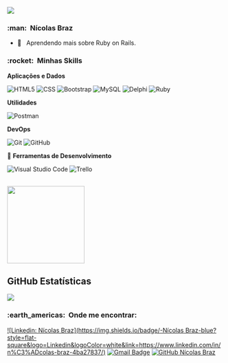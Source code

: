 
![](https://komarev.com/ghpvc/?username=nicolasbraz&color=006bed)

<h3> :man: &nbsp;Nícolas Braz </h3>

- 🌱 &nbsp; Aprendendo mais sobre Ruby on Rails.

<h3> :rocket: &nbsp;Minhas Skills </h3>

**Aplicações e Dados**

  ![HTML5](https://img.shields.io/badge/-HTML5-333333?style=flat&logo=HTML5)
  ![CSS](https://img.shields.io/badge/-CSS-333333?style=flat&logo=CSS3&logoColor=1572B6)
  ![Bootstrap](https://img.shields.io/badge/-bootstrap-333333?style=flat&logo=bootstrap)
  ![MySQL](https://img.shields.io/badge/-MySQL-333333?style=flat&logo=mysql)
  ![Delphi](https://img.shields.io/badge/-Delphi-333333?style=flat&logo=Delphi)
  ![Ruby](https://img.shields.io/badge/-Ruby-333333?style=flat&logo=Ruby)
  
  

**Utilidades**

  ![Postman](https://img.shields.io/badge/-Postman-333333?style=flat&logo=postman)

**DevOps**

  ![Git](https://img.shields.io/badge/-Git-333333?style=flat&logo=git)
  ![GitHub](https://img.shields.io/badge/-GitHub-333333?style=flat&logo=github)

💼 **Ferramentas de Desenvolvimento**

  ![Visual Studio Code](https://img.shields.io/badge/-Visual%20Studio%20Code-333333?style=flat&logo=visual-studio-code&logoColor=007ACC)
  ![Trello](https://img.shields.io/badge/-Trello-333333?style=flat&logo=trello&logoColor=007ACC)

<br/>

<a href="https://github.com/nicolasbraz">
  <img height="180em" src="https://github-readme-stats.vercel.app/api?username=nicolasbraz&theme=dracula&show_icons=true" />
</a>

<br/>

## **GitHub Estatísticas**

<a href="https://github.com/Gurupreet">
  <img align="center" src="https://github-readme-stats.vercel.app/api/top-langs/?username=nicolasbraz&theme=dracula&hide_langs_below=1" />
</a>


<br/>

<h3> :earth_americas: &nbsp;Onde me encontrar: </h3> 

[![Linkedin: Nícolas Braz](https://img.shields.io/badge/-Nícolas Braz-blue?style=flat-square&logo=Linkedin&logoColor=white&link=https://www.linkedin.com/in/n%C3%ADcolas-braz-4ba27837/)](https://www.linkedin.com/in/n%C3%ADcolas-braz-4ba27837/)
[![Gmail Badge](https://img.shields.io/badge/-nicolas.braz@gmail.com-006bed?style=flat-square&logo=Gmail&logoColor=white&link=mailto:nicolas.braz@gmail.com)](mailto:nicolas.braz@gmail.com)
[![GitHub Nícolas Braz](https://img.shields.io/github/followers/nicolasbraz?label=follow&style=social)](https://github.com/nicolasbraz)
